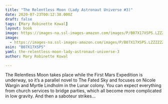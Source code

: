 ```yaml
---
title: "The Relentless Moon (Lady Astronaut Universe #3)"
date: 2020-07-23T00:12:38.000Z
draft: false
tags: [Mary Robinette Kowal]
layout: book
image: https://images-na.ssl-images-amazon.com/images/P/B07X17XSPS.LZZZZZZZ.jpg
image: 
  - https://images-na.ssl-images-amazon.com/images/P/B07X17XSPS.LZZZZZZZ.jpg
asin: "B07X17XSPS"
yaml: the-relentless-moon-lady-astronaut-universe-3
author: Mary Robinette Kowal

---
```


The Relentless Moon takes place while the First Mars Expedition is underway, so it’s a parallel novel to The Fated Sky and focuses on Nicole Wargin and Myrtle Lindholm in the Lunar colony. You can expect everything from church services to bridge parties, which all become more complicated in low gravity. And then a saboteur strikes...